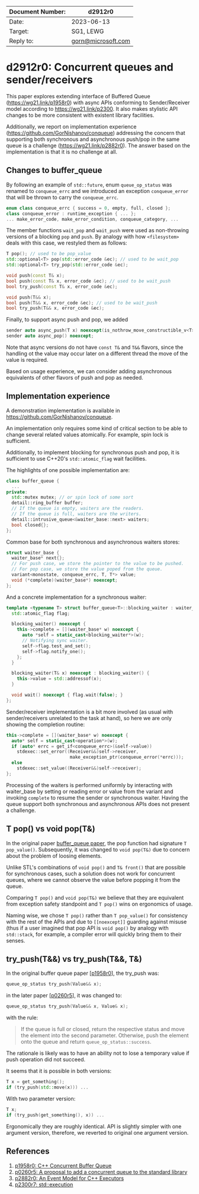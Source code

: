| Document Number: | d2912r0            |
| ---------------- | ------------------ |
| Date:            | 2023-06-13         |
| Target:          | SG1, LEWG          |
| Reply to:        | gorn@microsoft.com |

# d2912r0: Concurrent queues and sender/receivers

This paper explores extending interface of Buffered Queue (https://wg21.link/p1958r0) with async APIs
conforming to Sender/Receiver model according to https://wg21.link/p2300. It also makes stylistic API
changes to be more consistent with existent library facilities.

Additionally, we report on implementation experience (https://github.com/GorNishanov/conqueue)
addressing the concern that supporting
both synchronous and asynchronous push/pop in the same queue is a challenge (https://wg21.link/p2882r0).
The answer based on the implementation is that it is no challenge at all.

## Changes to buffer_queue

By following an example of `std::future`, enum `queue_op_status` was renamed to `conqueue_errc` and we
introduced an exception `conqueue_error` that will be thrown to carry the `conqueue_errc`.

```c++
enum class conqueue_errc { success = 0, empty, full, closed };
class conqueue_error : runtime_exception { ... };
... make_error_code, make_error_condition, conqueue_category, ...
```

The member functions `wait_pop` and `wait_push` were used as non-throwing versions of a blocking `pop` and `push`. By analogy with how
`<filesystem>` deals with this case, we restyled them as follows:

```c++
T pop(); // used to be pop_value
std::optional<T> pop(std::error_code &ec); // used to be wait_pop
std::optional<T> try_pop(std::error_code &ec);
```

```c++
void push(const T& x);
bool push(const T& x, error_code &ec); // used to be wait_push
bool try_push(const T& x, error_code &ec);

void push(T&& x);
bool push(T&& x, error_code &ec); // used to be wait_push
bool try_push(T&& x, error_code &ec);
```

Finally, to support async push and pop, we added

```c++
sender auto async_push(T x) noexcept(is_nothrow_move_constructible_v<T>);
sender auto async_pop() noexcept;
```

Note that async versions do not have `const T&` and `T&&` flavors,
since the handling ot the value may occur later on a different thread
the move of the value is required.

Based on usage experience, we can consider adding asynchronous equivalents of
other flavors of push and pop as needed.

## Implementation experience

A demonstration implementation is available in https://github.com/GorNishanov/conqueue.

An implementation only requires some kind of
critical section to be able to
change several related values atomically.
For example, spin lock is sufficient.

Additionally, to implement blocking for
synchronous push and pop, it is sufficient to use
C++20's `std::atomic_flag` wait facilities.

The highlights of one possible implementation are:

```c++
class buffer_queue {
  ...
private:
  std::mutex mutex; // or spin lock of some sort
  detail::ring_buffer buffer;
  // If the queue is empty, waiters are the readers.
  // If the queue is full, waiters are the writers.
  detail::intrusive_queue<&waiter_base::next> waiters;
  bool closed{};
};
```

Common base for both synchronous and asynchronous waiters stores:

```c++
struct waiter_base {
  waiter_base* next{};
  // For push case, we store the pointer to the value to be pushed.
  // For pop case, we store the value poped from the queue.
  variant<monostate, conqueue_errc, T, T*> value;
  void (*complete)(waiter_base*) noexcept;
};
```

And a concrete implementation for a synchronous waiter:

```c++
template <typename T> struct buffer_queue<T>::blocking_waiter : waiter_base {
  std::atomic_flag flag;

  blocking_waiter() noexcept {
    this->complete = [](waiter_base* w) noexcept {
      auto *self = static_cast<blocking_waiter*>(w);
      // Notifying sync waiter.
      self->flag.test_and_set();
      self->flag.notify_one();
    };
  }

  blocking_waiter(T& x) noexcept : blocking_waiter() {
    this->value = std::addressof(x);
  }

  void wait() noexcept { flag.wait(false); }
};
```

Sender/receiver implementation is a bit more involved (as usual with sender/receivers unrelated to the task at hand), so
here we are only showing the completion routine:

```c++
this->complete = [](waiter_base* w) noexcept {
  auto* self = static_cast<operation*>(w);
  if (auto* errc = get_if<conqueue_errc>(&self->value))
    stdexec::set_error((Receiver&&)self->receiver,
                        make_exception_ptr(conqueue_error(*errc)));
  else
    stdexec::set_value((Receiver&&)self->receiver);
};
```

Processing of the waiters is performed uniformly by interacting with waiter_base by
setting or reading error or value from the variant and invoking `complete` to resume the
sender or synchronous waiter. Having the queue support both synchronous and asynchronous APIs does not present a challenge.

## T pop() vs void pop(T&)

In the original paper [buffer_queue paper](https://wg21.link/p1958r0), the pop function
had signature `T pop_value()`. Subsequently, it was changed to `void pop(T&)` due to
concern about the problem of loosing elements.

Unlike STL's combinations of `void pop()` and `T& front()` that are possible for synchronous cases, such a solution does not work for concurrent queues, where we
cannot observe the value before popping it from the queue.

Comparing `T pop()` and `void pop(T&)` we believe that they are equivalent from
exception safety standpoint and `T pop()` wins on ergonomics of usage.

Naming wise, we chose `T pop()` rather than `T pop_value()` for consistency with the rest
of the APIs and due to `[[noexcept]]` guarding against misuse (thus if a user imagined that pop API is `void pop()` by analogy with `std::stack`, for example, a compiler error
will quickly bring them to their senses.

## try_push(T&&) vs try_push(T&&, T&)

In the original buffer queue paper [[p1958r0](https://wg21.link/p1958r0)], the try_push was:

```c++
queue_op_status try_push(Value&& x);
```

in the later paper [[p0260r5](https://wg21.link/p0260r5)], it was changed to:

```c++
queue_op_status try_push(Value&& x, Value& x);
```

with the rule:

> If the queue is full or closed, return the respective status and move the element into the second parameter. Otherwise, push the element onto the queue and return `queue_op_status::success`.

The rationale is likely was to have an ability not
to lose a temporary value if push operation did not succeed.

It seems that it is possible in both versions:

```c++
T x = get_something();
if (try_push(std::move(x))) ...
```

With two parameter version:

```c++
T x;
if (try_push(get_something(), x)) ...
```

Ergonomically they are roughly identical. API is slightly simpler with one argument version, therefore, we reverted to original one argument version.

## References

1. [p1958r0: C++ Concurrent Buffer Queue](https://wg21.link/p1958r0)
2. [p0260r5: A proposal to add a concurrent queue
   to the standard library](https://wg21.link/p0260r5)
3. [p2882r0: An Event Model for C++ Executors](https://wg21.link/p2882r0)
4. [p2300r7: std::execution](https://wg21.link/p2300r7)

